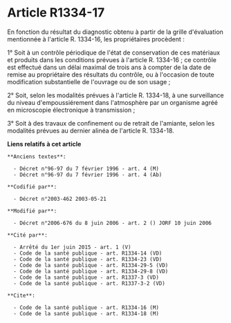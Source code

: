# Article R1334-17

En fonction du résultat du diagnostic obtenu à partir de la grille d'évaluation mentionnée à l'article R. 1334-16, les
propriétaires procèdent :

1° Soit à un contrôle périodique de l'état de conservation de ces matériaux et produits dans les conditions prévues à
l'article R. 1334-16 ; ce contrôle est effectué dans un délai maximal de trois ans à compter de la date de remise au
propriétaire des résultats du contrôle, ou à l'occasion de toute modification substantielle de l'ouvrage ou de son usage ;

2° Soit, selon les modalités prévues à l'article R. 1334-18, à une surveillance du niveau d'empoussiérement dans l'atmosphère
par un organisme agréé en microscopie électronique à transmission ;

3° Soit à des travaux de confinement ou de retrait de l'amiante, selon les modalités prévues au dernier alinéa de l'article
R. 1334-18.

**Liens relatifs à cet article**

	**Anciens textes**:

	  - Décret n°96-97 du 7 février 1996 - art. 4 (M)
	  - Décret n°96-97 du 7 février 1996 - art. 4 (Ab)

	**Codifié par**:

	  - Décret n°2003-462 2003-05-21

	**Modifié par**:

	  - Décret n°2006-676 du 8 juin 2006 - art. 2 () JORF 10 juin 2006

	**Cité par**:

	  - Arrêté du 1er juin 2015 - art. 1 (V)
	  - Code de la santé publique - art. R1334-14 (VD)
	  - Code de la santé publique - art. R1334-23 (VD)
	  - Code de la santé publique - art. R1334-29-5 (VD)
	  - Code de la santé publique - art. R1334-29-8 (VD)
	  - Code de la santé publique - art. R1337-3 (VD)
	  - Code de la santé publique - art. R1337-3-2 (VD)

	**Cite**:

	  - Code de la santé publique - art. R1334-16 (M)
	  - Code de la santé publique - art. R1334-18 (M)
